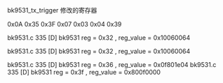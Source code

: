 bk9531_tx_trigger 修改的寄存器

0x0A
0x35
0x3F
0x07
0x03
0x04
0x39


bk9531.c         335 [D] bk9531 reg = 0x32 , reg_value = 0x10060064

bk9531.c         335 [D] bk9531 reg = 0x32 , reg_value = 0x10060064

bk9531.c         335 [D] bk9531 reg = 0x36 , reg_value = 0x0f801e04
bk9531.c         335 [D] bk9531 reg = 0x3f , reg_value = 0x800f0000
